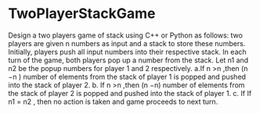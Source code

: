 # TwoPlayerStackGame
Design a two players game of stack using C++ or Python as follows: two players are given n numbers as input and a stack to store these numbers. Initially, players push all input numbers into their respective stack. In each turn of the game, both players pop up a number from the stack. Let n1 and n2 be the popup numbers for player 1 and 2 respectively.
a.If n >n ,then (n −n ) number of elements from the stack of player 1 is popped and pushed into the stack of player 2.
b. If n >n ,then (n −n) number of elements from the stack of player 2 is popped and pushed into the stack of player 1.
c. If If n1 = n2 , then no action is taken and game proceeds to next turn.
